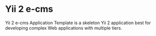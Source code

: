 Yii 2 e-cms
===================================

Yii 2 e-cms Application Template is a skeleton Yii 2 application best for
developing complex Web applications with multiple tiers.
